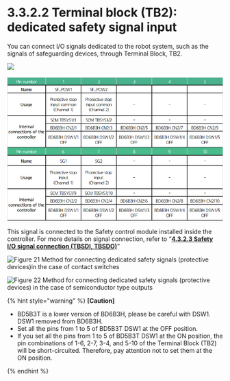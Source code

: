 # 3.3.2.2 Terminal block (TB2): dedicated safety signal input

You can connect I/O signals dedicated to the robot system, such as the signals of safeguarding devices, through Terminal Block, TB2.

![](../../../_assets/TB1\_1.png)

![](<../../../_assets/image (39).png>)

This signal is connected to the Safety control module installed inside the controller. For more details on signal connection, refer to “[**4.3.2.3 Safety I/O signal connection (TBSDI, TBSDO)**](../../../4-maintenance/4-3-controller-check-maintenance/2-safety-control-module/3-tbsdi-tbsdo.md)”

![Figure 21 Method for connecting dedicated safety signals (protective devices)in the case of contact switches ](<../../../_assets/tb2\_2 (1).png>)

![Figure 22 Method for connecting dedicated safety signals (protective devices) in the case of semiconductor type outputs](../../../_assets/tb2\_2.png)

{% hint style="warning" %}
**\[Caution]**

* BD5B3T is a lower version of BD6B3H, please be careful with DSW1. DSW1 removed from BD6B3H.
* Set all the pins from 1 to 5 of BD5B3T DSW1 at the OFF position.
*   If you set all the pins from 1 to 5 of BD5B3T DSW1 at the ON position, the pin combinations of 1-6, 2-7, 3-4, and 5-10 of the Terminal Block (TB2) will be short-circuited. Therefore, pay attention not to set them at the ON position.


{% endhint %}

